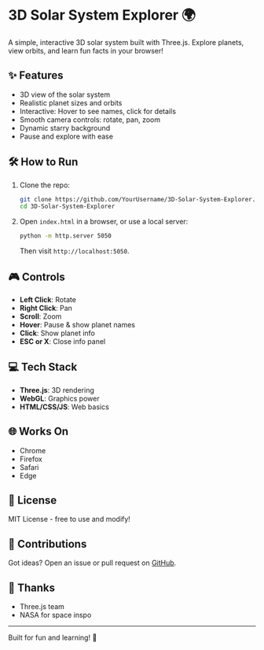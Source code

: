 # 3D Solar System Explorer 🌍

A simple, interactive 3D solar system built with Three.js. Explore planets, view orbits, and learn fun facts in your browser!

## ✨ Features
- 3D view of the solar system
- Realistic planet sizes and orbits
- Interactive: Hover to see names, click for details
- Smooth camera controls: rotate, pan, zoom
- Dynamic starry background
- Pause and explore with ease

## 🛠️ How to Run
1. Clone the repo:
   ```bash
   git clone https://github.com/YourUsername/3D-Solar-System-Explorer.git
   cd 3D-Solar-System-Explorer
   ```
2. Open `index.html` in a browser, or use a local server:
   ```bash
   python -m http.server 5050
   ```
   Then visit `http://localhost:5050`.

## 🎮 Controls
- **Left Click**: Rotate
- **Right Click**: Pan
- **Scroll**: Zoom
- **Hover**: Pause & show planet names
- **Click**: Show planet info
- **ESC or X**: Close info panel

## 💻 Tech Stack
- **Three.js**: 3D rendering
- **WebGL**: Graphics power
- **HTML/CSS/JS**: Web basics

## 🌐 Works On
- Chrome
- Firefox
- Safari
- Edge

## 📝 License
MIT License - free to use and modify!

## 🤝 Contributions
Got ideas? Open an issue or pull request on [GitHub](https://github.com/YourUsername/3D-Solar-System-Explorer/issues).

## 🌟 Thanks
- Three.js team
- NASA for space inspo

---

Built for fun and learning! 🚀